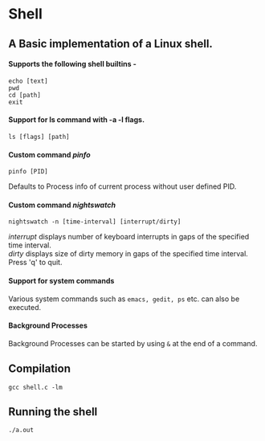 # Shell
## A Basic implementation of a Linux shell.

#### Supports the following shell builtins -
 ```
 echo [text]
 pwd
 cd [path]
 exit
 ```
#### Support for ls command with -a -l flags.
```
ls [flags] [path]
```
#### Custom command _pinfo_ 
```
pinfo [PID]
```
Defaults to Process info of current process without user defined PID.

#### Custom command _nightswatch_
```
nightswatch -n [time-interval] [interrupt/dirty]
```
_interrupt_  displays number of keyboard interrupts in gaps of the specified time interval.<br/>
_dirty_ displays size of dirty memory in gaps of the specified time interval.
Press 'q' to quit.

#### Support for system commands
Various system commands such as ```emacs, gedit, ps``` etc. can also be executed.

#### Background Processes
Background Processes can be started by using ```&``` at the end of a command.

## Compilation
```
gcc shell.c -lm
```
## Running the shell
```
./a.out
```
